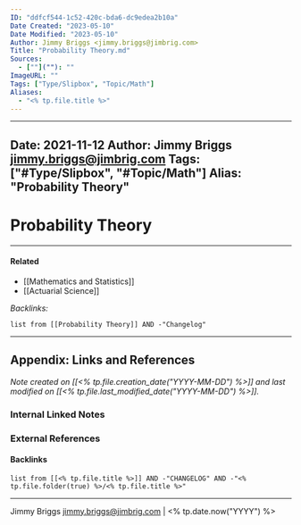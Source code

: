```yaml
---
ID: "ddfcf544-1c52-420c-bda6-dc9edea2b10a"
Date Created: "2023-05-10"
Date Modified: "2023-05-10"
Author: Jimmy Briggs <jimmy.briggs@jimbrig.com>
Title: "Probability Theory.md"
Sources: 
  - [""](""): ""
ImageURL: ""
Tags: ["Type/Slipbox", "Topic/Math"]
Aliases:
  - "<% tp.file.title %>"
---
```


---
Date: 2021-11-12
Author: Jimmy Briggs <jimmy.briggs@jimbrig.com>
Tags: ["#Type/Slipbox", "#Topic/Math"]
Alias: "Probability Theory"
---

# Probability Theory

***

#### Related

- [[Mathematics and Statistics]]
- [[Actuarial Science]]

*Backlinks:*

```dataview
list from [[Probability Theory]] AND -"Changelog"
```

***

## Appendix: Links and References

*Note created on [[<% tp.file.creation_date("YYYY-MM-DD") %>]] and last modified on [[<% tp.file.last_modified_date("YYYY-MM-DD") %>]].*

### Internal Linked Notes

### External References

#### Backlinks

```dataview
list from [[<% tp.file.title %>]] AND -"CHANGELOG" AND -"<% tp.file.folder(true) %>/<% tp.file.title %>"
```


***

Jimmy Briggs <jimmy.briggs@jimbrig.com> | <% tp.date.now("YYYY") %>